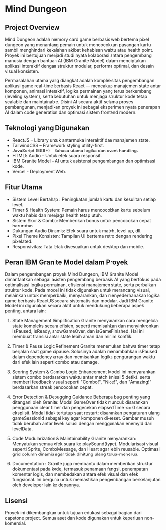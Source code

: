# Mind Dungeon

## Project Overview
Mind Dungeon adalah memory card game berbasis web bertema pixel dungeon yang menantang pemain untuk mencocokkan pasangan kartu sambil menghindari kekalahan akibat kehabisan waktu atau health point. Proyek ini bertujuan menjadi studi nyata kolaborasi antara pengembang manusia dengan bantuan AI (IBM Granite Model) dalam menciptakan aplikasi interaktif dengan struktur modular, performa optimal, dan desain visual konsisten.

Permasalahan utama yang diangkat adalah kompleksitas pengembangan aplikasi game real-time berbasis React — mencakup manajemen state antar komponen, animasi interaktif, logika permainan yang terus berkembang (leveling system), serta kebutuhan untuk menjaga struktur kode tetap scalable dan maintainable. Disini AI secara aktif selama proses pembangunan, menjadikan proyek ini sebagai eksperimen nyata penerapan AI dalam code generation dan optimasi sistem frontend modern.

## Teknologi yang Digunakan

- ReactJS – Library untuk antarmuka interaktif dan manajemen state.
- TailwindCSS – Framework styling utility-first.
- JavaScript (ES6+) – Bahasa utama logika dan event handling.
- HTML5 Audio – Untuk efek suara responsif.
- IBM Granite Model – AI untuk asistensi pengembangan dan optimisasi kode.
- Vercel - Deployment Web.

## Fitur Utama

- Sistem Level Bertahap : Peningkatan jumlah kartu dan kesulitan setiap level.
- Timer & Health System: Pemain harus mencocokkan kartu sebelum waktu habis dan menjaga health tetap utuh.
- Sistem Skor & Combo: Memberikan bonus untuk pencocokan cepat berurutan.
- Dukungan Audio Dinamis: Efek suara untuk match, level up, dll.
- Pixel Theme Konsisten: Tampilan UI bertema retro dengan rendering pixelated.
- Responsivitas: Tata letak disesuaikan untuk desktop dan mobile.

## Peran IBM Granite Model dalam Proyek

Dalam pengembangan proyek Mind Dungeon, IBM Granite Model dimanfaatkan sebagai asisten pengembang berbasis AI yang berfokus pada optimalisasi logika permainan, efisiensi manajemen state, serta perbaikan struktur kode. Pada model ini tidak digunakan untuk merancang visual, melainkan untuk memperbaiki, menyarankan, dan menyederhanakan logika game berbasis ReactJS secara sistematis dan modular.
Jadi IBM Granite Model ini digunakan secara aktif untuk mendukung beberapa aspek penting, antara lain:

1. State Management Simplification
Granite menyarankan cara mengelola state kompleks secara efisien, seperti memisahkan dan menyinkronkan isPaused, isReady, showGameOver, dan isGameFinished. Hal ini membuat transisi antar state lebih aman dan minim konflik.

2. Timer & Pause Logic Refinement
Granite menemukan bahwa timer tetap berjalan saat game dipause. Solusinya adalah menambahkan isPaused dalam dependency array dan memisahkan logika pengurangan waktu dari efek lain seperti combo atau damage.

3. Scoring System & Combo Logic Enhancement
Model ini menyarankan sistem combo berdasarkan waktu antar match (misal 5 detik), serta memberi feedback visual seperti "Combo!", "Nice!", dan "Amazing!" berdasarkan streak pencocokan cepat.

4. Error Detection & Debugging Guidance
Beberapa bug penting yang ditangani oleh Granite:
Modal GameOver tidak muncul: disarankan penggunaan clear timer dan pengecekan elapsedTime <= 0 secara eksplisit.
Modal tidak tertutup saat restart: disarankan pengaturan ulang gameSessionId sebagai key agar komponen di-reset.
Gambar musuh tidak berubah antar level: solusi dengan menggunakan enemyId dari levelData.

5. Code Modularization & Maintainability
Granite menyarankan:
Menyatukan semua efek suara ke playSound(type).
Modularisasi visual seperti Sprite, ComboMessage, dan Heart agar lebih reusable.
Optimasi grid column dinamis agar tidak dihitung ulang terus-menerus.

6. Documentation : Granite juga membantu dalam memberikan struktur dokumentasi pada kode, termasuk penamaan fungsi, penempatan komentar logis, dan membedakan antara efek visual dan efek fungsional. Ini berguna untuk memastikan pengembangan berkelanjutan oleh developer lain ke depannya.

## Lisensi

Proyek ini dikembangkan untuk tujuan edukasi sebagai bagian dari capstone project. Semua aset dan kode digunakan untuk keperluan non-komersial.
